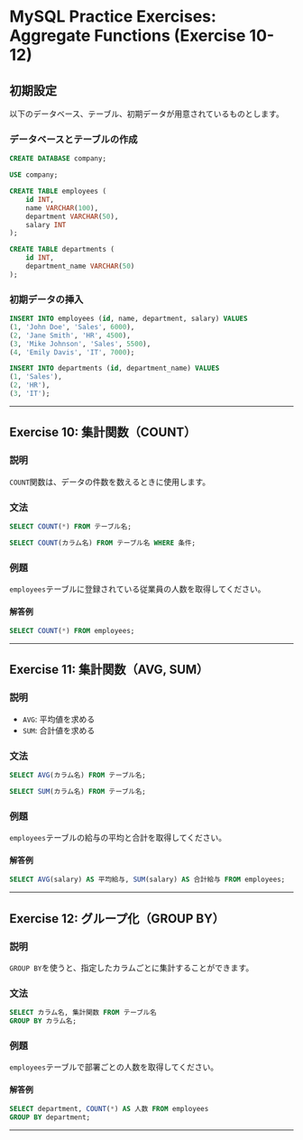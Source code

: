 # MySQL Practice Exercises: Aggregate Functions (Exercise 10-12)

## 初期設定

以下のデータベース、テーブル、初期データが用意されているものとします。

### データベースとテーブルの作成

```sql
CREATE DATABASE company;

USE company;

CREATE TABLE employees (
    id INT,
    name VARCHAR(100),
    department VARCHAR(50),
    salary INT
);

CREATE TABLE departments (
    id INT,
    department_name VARCHAR(50)
);
```

### 初期データの挿入

```sql
INSERT INTO employees (id, name, department, salary) VALUES
(1, 'John Doe', 'Sales', 6000),
(2, 'Jane Smith', 'HR', 4500),
(3, 'Mike Johnson', 'Sales', 5500),
(4, 'Emily Davis', 'IT', 7000);

INSERT INTO departments (id, department_name) VALUES
(1, 'Sales'),
(2, 'HR'),
(3, 'IT');
```

---

## Exercise 10: 集計関数（COUNT）

### 説明

`COUNT`関数は、データの件数を数えるときに使用します。

### 文法

```sql
SELECT COUNT(*) FROM テーブル名;

SELECT COUNT(カラム名) FROM テーブル名 WHERE 条件;
```

### 例題

`employees`テーブルに登録されている従業員の人数を取得してください。

#### 解答例

```sql
SELECT COUNT(*) FROM employees;
```

---

## Exercise 11: 集計関数（AVG, SUM）

### 説明

* `AVG`: 平均値を求める
* `SUM`: 合計値を求める

### 文法

```sql
SELECT AVG(カラム名) FROM テーブル名;

SELECT SUM(カラム名) FROM テーブル名;
```

### 例題

`employees`テーブルの給与の平均と合計を取得してください。

#### 解答例

```sql
SELECT AVG(salary) AS 平均給与, SUM(salary) AS 合計給与 FROM employees;
```

---

## Exercise 12: グループ化（GROUP BY）

### 説明

`GROUP BY`を使うと、指定したカラムごとに集計することができます。

### 文法

```sql
SELECT カラム名, 集計関数 FROM テーブル名
GROUP BY カラム名;
```

### 例題

`employees`テーブルで部署ごとの人数を取得してください。

#### 解答例

```sql
SELECT department, COUNT(*) AS 人数 FROM employees
GROUP BY department;
```

---